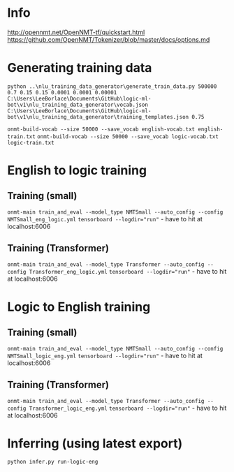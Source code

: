 # Info
http://opennmt.net/OpenNMT-tf/quickstart.html
https://github.com/OpenNMT/Tokenizer/blob/master/docs/options.md

# Generating training data
`python ..\nlu_training_data_generator\generate_train_data.py 500000 0.7 0.15 0.15 0.0001 0.0001 0.00001 C:\Users\LeeBorlace\Documents\GitHub\logic-ml-bot\v1\nlu_training_data_generator\vocab.json C:\Users\LeeBorlace\Documents\GitHub\logic-ml-bot\v1\nlu_training_data_generator\training_templates.json 0.75`

`onmt-build-vocab --size 50000 --save_vocab english-vocab.txt english-train.txt`
`onmt-build-vocab --size 50000 --save_vocab logic-vocab.txt logic-train.txt`

# English to logic training
## Training (small)
`onmt-main train_and_eval --model_type NMTSmall --auto_config --config NMTSmall_eng_logic.yml`
`tensorboard --logdir="run"` - have to hit at localhost:6006

## Training (Transformer)
`onmt-main train_and_eval --model_type Transformer --auto_config --config Transformer_eng_logic.yml`
`tensorboard --logdir="run"` - have to hit at localhost:6006

# Logic to English training
## Training (small)
`onmt-main train_and_eval --model_type NMTSmall --auto_config --config NMTSmall_logic_eng.yml`
`tensorboard --logdir="run"` - have to hit at localhost:6006

## Training (Transformer)
`onmt-main train_and_eval --model_type Transformer --auto_config --config Transformer_logic_eng.yml`
`tensorboard --logdir="run"` - have to hit at localhost:6006

# Inferring (using latest export)
`python infer.py run-logic-eng`